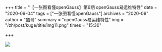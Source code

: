 +++
title = "【一张图看懂openGauss】第6期 openGauss易运维特性" 
date = "2020-09-04" 
tags = ["一张图看懂openGauss"] 
archives = "2020-09" 
author = "酷哥" 
summary = "openGauss易运维特性" 
img = "/zh/post/kuge/title/img11.png" 
times = "15:30" 

+++

![](../img/Issue_6_openGauss_Easy_O&M.jpg)

